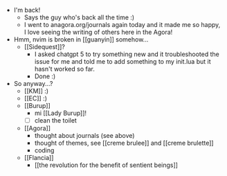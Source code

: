 - I'm back!
  - Says the guy who's back all the time :)
  - I went to anagora.org/journals again today and it made me so happy, I love seeing the writing of others here in the Agora!
- Hmm, nvim is broken in [[guanyin]] somehow...
  - [[Sidequest]]?
    - I asked chatgpt 5 to try something new and it troubleshooted the issue for me and told me to add something to my init.lua but it hasn't worked so far.
    - Done :)
- So anyway...?
    - [[KM]] :)
    - [[EC]] :)
    - [[Burup]]
        - mi [[Lady Burup]]!
        - [ ] clean the toilet
    - [[Agora]]
        - thought about journals (see above)
        - thought of themes, see [[creme brulee]] and [[creme brulette]]
        - coding
    - [[Flancia]]
        - [[the revolution for the benefit of sentient beings]]
